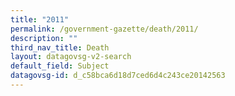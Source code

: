 ```yaml
---
title: "2011"
permalink: /government-gazette/death/2011/
description: ""
third_nav_title: Death
layout: datagovsg-v2-search
default_field: Subject
datagovsg-id: d_c58bca6d18d7ced6d4c243ce20142563
---
```

